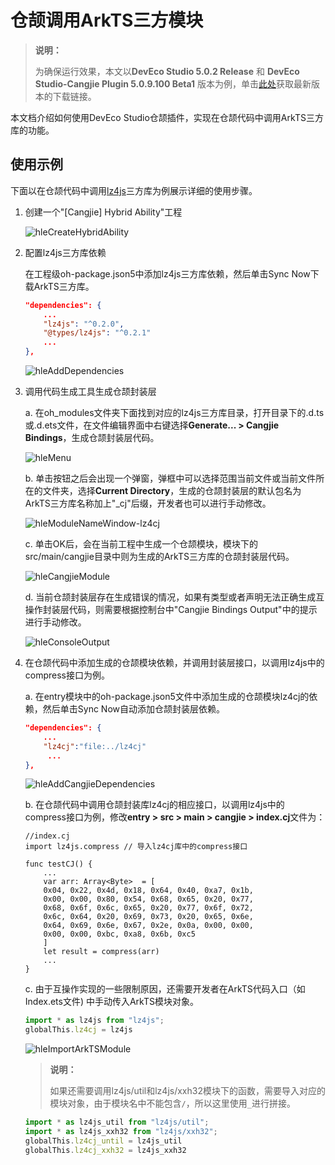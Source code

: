 # 仓颉调用ArkTS三方模块

> **说明：**
>
> 为确保运行效果，本文以**DevEco Studio 5.0.2 Release** 和 **DevEco Studio-Cangjie Plugin 5.0.9.100 Beta1** 版本为例，单击[此处](https://developer.huawei.com/consumer/cn/download/)获取最新版本的下载链接。

本文档介绍如何使用DevEco Studio仓颉插件，实现在仓颉代码中调用ArkTS三方库的功能。

## 使用示例

下面以在仓颉代码中调用[lz4js](https://ohpm.openharmony.cn/#/cn/detail/lz4js)三方库为例展示详细的使用步骤。

1. 创建一个"[Cangjie] Hybrid Ability"工程

    ![hleCreateHybridAbility](../../figures/hleCreateHybridAbility.png)

2. 配置lz4js三方库依赖

    在工程级oh-package.json5中添加lz4js三方库依赖，然后单击Sync Now下载ArkTS三方库。

    ```json
    "dependencies": {
        ...
        "lz4js": "^0.2.0",
        "@types/lz4js": "^0.2.1"
        ...
    },
    ```

    ![hleAddDependencies](../../figures/hleAddDependencies.png)

3. 调用代码生成工具生成仓颉封装层

   a. 在oh_modules文件夹下面找到对应的lz4js三方库目录，打开目录下的.d.ts或.d.ets文件，在文件编辑界面中右键选择**Generate... > Cangjie Bindings**，生成仓颉封装层代码。

   ![hleMenu](../../figures/hleMenu.png)

   b. 单击按钮之后会出现一个弹窗，弹框中可以选择范围当前文件或当前文件所在的文件夹，选择**Current Directory**，生成的仓颉封装层的默认包名为ArkTS三方库名称加上"_cj"后缀，开发者也可以进行手动修改。

   ![hleModuleNameWindow-lz4cj](../../figures/hleModuleNameWindow-lz4cj.png)

   c. 单击OK后，会在当前工程中生成一个仓颉模块，模块下的src/main/cangjie目录中则为生成的ArkTS三方库的仓颉封装层代码。

   ![hleCangjieModule](../../figures/hleCangjieModule.png)

   d. 当前仓颉封装层存在生成错误的情况，如果有类型或者声明无法正确生成互操作封装层代码，则需要根据控制台中"Cangjie Bindings Output"中的提示进行手动修改。

   ![hleConsoleOutput](../../figures/hleConsoleOutput.png)

4. 在仓颉代码中添加生成的仓颉模块依赖，并调用封装层接口，以调用lz4js中的compress接口为例。

   a. 在entry模块中的oh-package.json5文件中添加生成的仓颉模块lz4cj的依赖，然后单击Sync Now自动添加仓颉封装层依赖。

   ```json
   "dependencies": {
       ...
       "lz4cj":"file:../lz4cj"
        ...
   },
   ```

   ![hleAddCangjieDependencies](../../figures/hleAddCangjieDependencies.png)

    b. 在仓颉代码中调用仓颉封装库lz4cj的相应接口，以调用lz4js中的compress接口为例，修改**entry > src > main > cangjie > index.cj**文件为：

     ```cangjie
     //index.cj
     import lz4js.compress // 导入lz4cj库中的compress接口

     func testCJ() {
         ...
         var arr: Array<Byte>  = [
         0x04, 0x22, 0x4d, 0x18, 0x64, 0x40, 0xa7, 0x1b,
         0x00, 0x00, 0x80, 0x54, 0x68, 0x65, 0x20, 0x77,
         0x68, 0x6f, 0x6c, 0x65, 0x20, 0x77, 0x6f, 0x72,
         0x6c, 0x64, 0x20, 0x69, 0x73, 0x20, 0x65, 0x6e,
         0x64, 0x69, 0x6e, 0x67, 0x2e, 0x0a, 0x00, 0x00,
         0x00, 0x00, 0xbc, 0xa8, 0x6b, 0xc5
         ]
         let result = compress(arr)
         ...
     }
     ```

    c. 由于互操作实现的一些限制原因，还需要开发者在ArkTS代码入口（如 Index.ets文件) 中手动传入ArkTS模块对象。

    ```js
    import * as lz4js from "lz4js";
    globalThis.lz4cj = lz4js
    ```

    ![hleImportArkTSModule](../../figures/hleImportArkTSModule.png)

    > **说明：**
    >
    > 如果还需要调用lz4js/util和lz4js/xxh32模块下的函数，需要导入对应的模块对象，由于模块名中不能包含`/`，所以这里使用`_`进行拼接。
    >

    ```javascript
    import * as lz4js_util from "lz4js/util";
    import * as lz4js_xxh32 from "lz4js/xxh32";
    globalThis.lz4cj_until = lz4js_util
    globalThis.lz4cj_xxh32 = lz4js_xxh32
    ```
